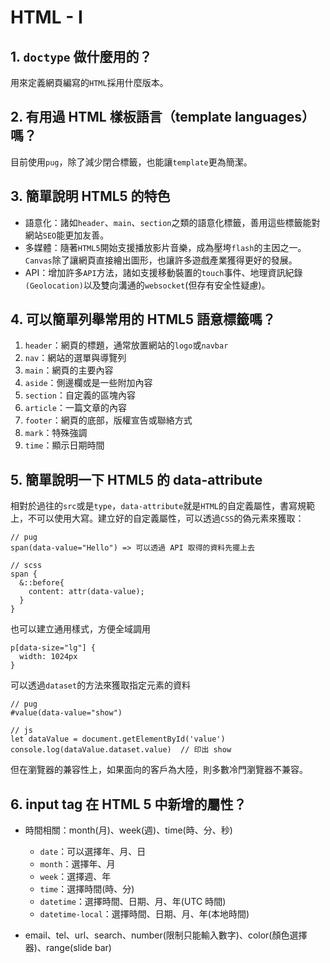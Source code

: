 # HTML - I

## 1. `doctype` 做什麼用的？
用來定義網頁編寫的`HTML`採用什麼版本。

## 2. 有用過 HTML 樣板語言（template languages）嗎？
目前使用`pug`，除了減少閉合標籤，也能讓`template`更為簡潔。

## 3. 簡單說明 HTML5 的特色
- 語意化：諸如`header`、`main`、`section`之類的語意化標籤，善用這些標籤能對網站`SEO`能更加友善。
- 多媒體：隨著`HTML5`開始支援播放影片音樂，成為壓垮`flash`的主因之一。`Canvas`除了讓網頁直接繪出圖形，也讓許多遊戲產業獲得更好的發展。
- API：增加許多`API`方法，諸如支援移動裝置的`touch`事件、地理資訊紀錄`(Geolocation)`以及雙向溝通的`websocket`(但存有安全性疑慮)。

## 4. 可以簡單列舉常用的 HTML5 語意標籤嗎？
1. `header`：網頁的標題，通常放置網站的`logo`或`navbar`
2. `nav`：網站的選單與導覽列
3. `main`：網頁的主要內容
4. `aside`：側邊欄或是一些附加內容
5. `section`：自定義的區塊內容
6. `article`：一篇文章的內容
7. `footer`：網頁的底部，版權宣告或聯絡方式
8. `mark`：特殊強調
9. `time`：顯示日期時間

## 5. 簡單說明一下 HTML5 的 data-attribute
相對於過往的`src`或是`type`，`data-attribute`就是`HTML`的自定義屬性，書寫規範上，不可以使用大寫。建立好的自定義屬性，可以透過`CSS`的偽元素來獲取：
```
// pug
span(data-value="Hello") => 可以透過 API 取得的資料先擺上去

// scss
span {
  &::before{
    content: attr(data-value);
  }
}
```
也可以建立通用樣式，方便全域調用
```
p[data-size="lg"] {
  width: 1024px
}
```
可以透過`dataset`的方法來獲取指定元素的資料
```
// pug
#value(data-value="show")

// js
let dataValue = document.getElementById('value')
console.log(dataValue.dataset.value)  // 印出 show
```
但在瀏覽器的兼容性上，如果面向的客戶為大陸，則多數冷門瀏覽器不兼容。

## 6. input tag 在 HTML 5 中新增的屬性？
- 時間相關：month(月)、week(週)、time(時、分、秒)
  - `date`：可以選擇年、月、日
  - `month`：選擇年、月
  - `week`：選擇週、年
  - `time`：選擇時間(時、分)
  - `datetime`：選擇時間、日期、月、年(UTC 時間)
  - `datetime-local`：選擇時間、日期、月、年(本地時間)

- email、tel、url、search、number(限制只能輸入數字)、color(顏色選擇器)、range(slide bar)
